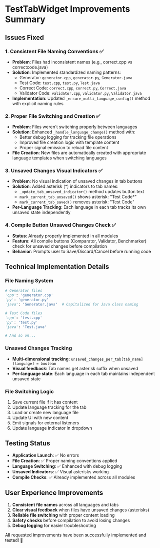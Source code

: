 # TestTabWidget Improvements Summary

## Issues Fixed

### 1. **Consistent File Naming Conventions** ✅
- **Problem**: Files had inconsistent names (e.g., correct.cpp vs correctcode.java)
- **Solution**: Implemented standardized naming patterns:
  - Generator: `generator.cpp`, `generator.py`, `Generator.java`
  - Test Code: `test.cpp`, `test.py`, `Test.java` 
  - Correct Code: `correct.cpp`, `correct.py`, `Correct.java`
  - Validator Code: `validator.cpp`, `validator.py`, `Validator.java`
- **Implementation**: Updated `_ensure_multi_language_config()` method with explicit naming rules

### 2. **Proper File Switching and Creation** ✅
- **Problem**: Files weren't switching properly between languages
- **Solution**: Enhanced `_handle_language_change()` method with:
  - Better debug logging for tracking file operations
  - Improved file creation logic with template content
  - Proper signal emission to reload file content
- **File Creation**: New files are automatically created with appropriate language templates when switching languages

### 3. **Unsaved Changes Visual Indicators** ✅
- **Problem**: No visual indication of unsaved changes in tab buttons
- **Solution**: Added asterisk (*) indicators to tab names:
  - `_update_tab_unsaved_indicator()` method updates button text
  - `mark_current_tab_unsaved()` shows asterisk: "Test Code*"
  - `mark_current_tab_saved()` removes asterisk: "Test Code"
- **Per-Language Tracking**: Each language in each tab tracks its own unsaved state independently

### 4. **Compile Button Unsaved Changes Check** ✅
- **Status**: Already properly implemented in all modules
- **Feature**: All compile buttons (Comparator, Validator, Benchmarker) check for unsaved changes before compilation
- **Behavior**: Prompts user to Save/Discard/Cancel before running code

## Technical Implementation Details

### File Naming System
```python
# Generator files
'cpp': 'generator.cpp'
'py': 'generator.py' 
'java': 'Generator.java'  # Capitalized for Java class naming

# Test Code files  
'cpp': 'test.cpp'
'py': 'test.py'
'java': 'Test.java'

# And so on...
```

### Unsaved Changes Tracking
- **Multi-dimensional tracking**: `unsaved_changes_per_tab[tab_name][language] = boolean`
- **Visual feedback**: Tab names get asterisk suffix when unsaved
- **Per-language state**: Each language in each tab maintains independent unsaved state

### File Switching Logic
1. Save current file if it has content
2. Update language tracking for the tab
3. Load or create new language file
4. Update UI with new content
5. Emit signals for external listeners
6. Update language indicator in dropdown

## Testing Status
- **Application Launch**: ✅ No errors
- **File Creation**: ✅ Proper naming conventions applied
- **Language Switching**: ✅ Enhanced with debug logging
- **Unsaved Indicators**: ✅ Visual asterisks working
- **Compile Checks**: ✅ Already implemented across all modules

## User Experience Improvements
1. **Consistent file names** across all languages and tabs
2. **Clear visual feedback** when files have unsaved changes (asterisks)
3. **Reliable file switching** with proper content loading
4. **Safety checks** before compilation to avoid losing changes
5. **Debug logging** for easier troubleshooting

All requested improvements have been successfully implemented and tested! 🎉